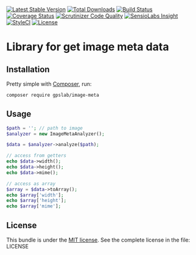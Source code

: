 [![Latest Stable Version](https://img.shields.io/packagist/v/gpslab/image-meta.svg?maxAge=&label=stable)](https://packagist.org/packages/gpslab/image-meta)
[![Total Downloads](https://img.shields.io/packagist/dt/gpslab/image-meta.svg?maxAge=)](https://packagist.org/packages/gpslab/image-meta)
[![Build Status](https://img.shields.io/travis/gpslab/image-meta.svg?maxAge=)](https://travis-ci.org/gpslab/image-meta)
[![Coverage Status](https://img.shields.io/coveralls/gpslab/image-meta.svg?maxAge=)](https://coveralls.io/github/gpslab/image-meta?branch=master)
[![Scrutinizer Code Quality](https://img.shields.io/scrutinizer/g/gpslab/image-meta.svg?maxAge=)](https://scrutinizer-ci.com/g/gpslab/image-meta/?branch=master)
[![SensioLabs Insight](https://img.shields.io/sensiolabs/i/4cfdc9e9-6bdb-406a-8340-aec2e844d6a1.svg?maxAge=&label=SLInsight)](https://insight.sensiolabs.com/projects/4cfdc9e9-6bdb-406a-8340-aec2e844d6a1)
[![StyleCI](https://styleci.io/repos/68383765/shield?branch=master)](https://styleci.io/repos/68383765)
[![License](https://img.shields.io/packagist/l/gpslab/image-meta.svg?maxAge=)](https://github.com/gpslab/image-meta)

Library for get image meta data
===============================

## Installation

Pretty simple with [Composer](http://packagist.org), run:

```sh
composer require gpslab/image-meta
```

## Usage

```php
$path = ''; // path to image
$analyzer = new ImageMetaAnalyzer();

$data = $analyzer->analyze($path);

// access from getters
echo $data->width();
echo $data->height();
echo $data->mime();

// access as array
$array = $data->toArray();
echo $array['width'];
echo $array['height'];
echo $array['mime'];
```

## License

This bundle is under the [MIT license](http://opensource.org/licenses/MIT). See the complete license in the file: LICENSE
